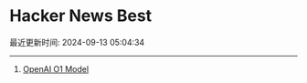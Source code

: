 # Hacker News Best

最近更新时间: 2024-09-13 05:04:34

--- 
1. [OpenAI O1 Model](https://openai.com/index/learning-to-reason-with-llms/) 
